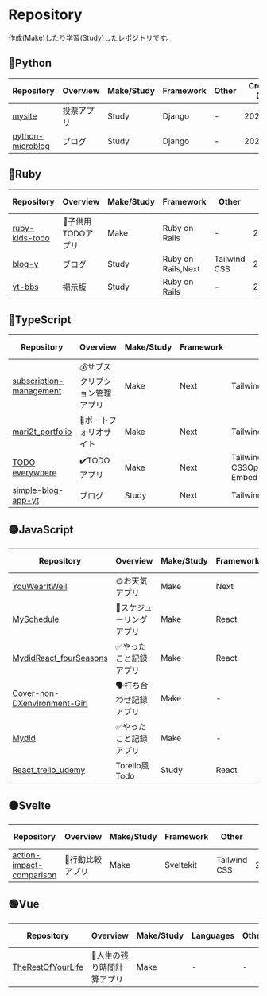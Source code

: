 # Repository

作成(Make)したり学習(Study)したレポジトリです。

## 🔵Python

| Repository                                                     | Overview   | Make/Study | Framework | Other | Creation Date |
| -------------------------------------------------------------- | ---------- | ---------- | --------- | ----- | ------------- |
| [mysite](https://github.com/mari2t/mysite)                     | 投票アプリ | Study      | Django    | \-    | 2024/3/7      |
| [python-microblog](https://github.com/mari2t/python-microblog) | ブログ     | Study      | Django    | \-    | 2024/2/13     |

## 🔴Ruby

| Repository                                                 | Overview           | Make/Study | Framework          | Other        | Creation Date |
| ---------------------------------------------------------- | ------------------ | ---------- | ------------------ | ------------ | ------------- |
| [ruby-kids-todo](https://github.com/mari2t/ruby-kids-todo) | 🧒子供用TODOアプリ | Make       | Ruby on Rails      | \-           | 2024/1/27     |
| [blog-y](https://github.com/mari2t/blog-yt)                | ブログ             | Study      | Ruby on Rails,Next | Tailwind CSS | 2024/1/2      |
| [yt-bbs](https://github.com/mari2t/yt-bbs)                 | 掲示板             | Study      | Ruby on Rails      | \-           | 2023/12/19    |

## 🔵TypeScript

| Repository                                                                    | Overview                       | Make/Study | Framework | Other                                 | Creation Date |
| ----------------------------------------------------------------------------- | ------------------------------ | ---------- | --------- | ------------------------------------- | ------------- |
| [subscription-management ](https://github.com/mari2t/subscription-management) | 💰サブスクリプション管理アプリ | Make       | Next      | Tailwind CSS,T3                       | 2023/12/28    |
| [mari2t_portfolio](https://github.com/mari2t/mari2t_portfolio)                | 📖ポートフォリオサイト         | Make       | Next      | Tailwind CSS                          | 2023/8/14     |
| [TODO everywhere](https://github.com/mari2t/todo-everywhere)                  | ✔️TODOアプリ                   | Make       | Next      | Tailwind CSSOpenWether,Maps Embed API | 2023/7/9      |
| [simple-blog-app-yt](https://github.com/mari2t/simple-blog-app-yt)            | ブログ                         | Study      | Next      | Tailwind CSS,T3                       | 2023/12/13    |

## 🟡JavaScript

| Repository                                                                             | Overview                 | Make/Study | Framework | Other                     | Creation Date |
| -------------------------------------------------------------------------------------- | ------------------------ | ---------- | --------- | ------------------------- | ------------- |
| [YouWearItWell](https://github.com/mari2t/YouWearItWell)                               | 🌞お天気アプリ           | Make       | Next      | CSS Modules,OpenWetherAPI | 2023/5/31     |
| [MySchedule](https://github.com/mari2t/MySchedule)                                     | 📅スケジューリングアプリ | Make       | React     | Tailwind CSS              | 2023/1/29     |
| [MydidReact_fourSeasons](https://github.com/mari2t/MydidReact_fourSeasons)             | ✅やったこと記録アプリ   | Make       | React     | \-                        | 2023/1/3      |
| [Cover-non-DXenvironment-Girl](https://github.com/mari2t/Cover-non-DXenvironment-Girl) | 🗣️打ち合わせ記録アプリ   | Make       | \-        | \-                        | 2023/3/11     |
| [Mydid](https://github.com/mari2t/Mydid)                                               | ✅やったこと記録アプリ   | Make       | \-        | \-                        | 2022/12/12    |
| [React_trello_udemy](https://github.com/mari2t/React_trello_udemy)                     | Torello風Todo            | Study      | React     | \-                        | 2023/1/1      |

## 🟠Svelte

| Repository                                                                      | Overview         | Make/Study | Framework | Other        | Creation Date |
| ------------------------------------------------------------------------------- | ---------------- | ---------- | --------- | ------------ | ------------- |
| [action-impact-comparison ](https://github.com/mari2t/action-impact-comparison) | 🚶行動比較アプリ | Make       | Sveltekit | Tailwind CSS | 2023/11/11    |

## 🟢Vue

| Repository                                                       | Overview                   | Make/Study | Languages | Other | Creation Date |
| ---------------------------------------------------------------- | -------------------------- | ---------- | --------- | ----- | ------------- |
| [TheRestOfYourLife](https://github.com/mari2t/TheRestOfYourLife) | 🧓人生の残り時間計算アプリ | Make       | \-        | \-    | 2023/5/4      |

